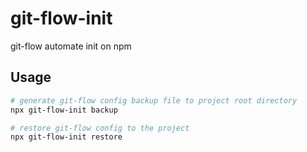 # git-flow-init

git-flow automate init on npm

## Usage

```bash
# generate git-flow config backup file to project root directory
npx git-flow-init backup

# restore git-flow config to the project
npx git-flow-init restore
```
